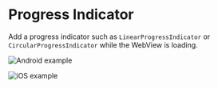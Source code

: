 # Progress Indicator

Add a progress indicator such as `LinearProgressIndicator` or `CircularProgressIndicator` while the WebView is loading.

![Android example](https://user-images.githubusercontent.com/5956938/205489889-7a3885a4-b49e-44d7-826b-5bdcad1d945f.gif)

![iOS example](https://user-images.githubusercontent.com/5956938/205489891-db780f1d-fde3-4851-bd9d-9d3edfd0401b.gif)
